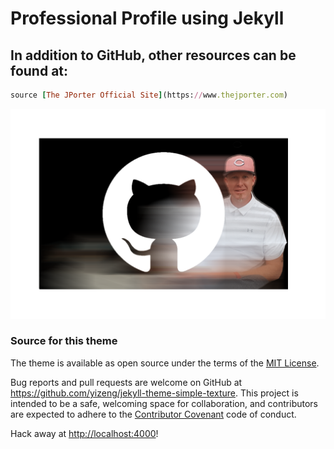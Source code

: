 # Professional Profile using Jekyll

## In addition to GitHub, other resources can be found at:
   ```ruby
   source [The JPorter Official Site](https://www.thejporter.com)
   ```
![smiley](/assets/images/github_jrp.png)




### Source for this theme
The theme is available as open source under the terms of the
[MIT License](https://github.com/yizeng/jekyll-theme-simple-texture/blob/master/LICENSE).

Bug reports and pull requests are welcome on GitHub at <https://github.com/yizeng/jekyll-theme-simple-texture>. This project is intended to be a safe, welcoming space for collaboration, and contributors are expected to adhere to the [Contributor Covenant](http://contributor-covenant.org) code of conduct.

Hack away at <http://localhost:4000>!
